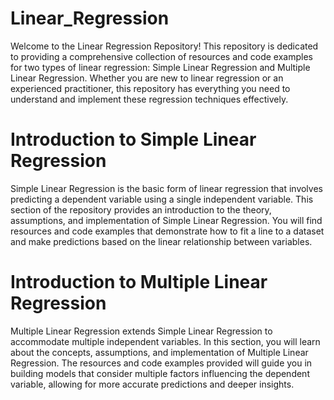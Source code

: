 # Linear_Regression
Welcome to the Linear Regression Repository! This repository is dedicated to providing a comprehensive collection of resources and code examples for two types of linear regression: Simple Linear Regression and Multiple Linear Regression.
 Whether you are new to linear regression or an experienced practitioner, this repository has everything you need to understand and implement these regression techniques effectively.

# Introduction to Simple Linear Regression
Simple Linear Regression is the basic form of linear regression that involves predicting a dependent variable using a single independent variable. This section of the repository provides an introduction to the theory, assumptions, and implementation of Simple Linear Regression. You will find resources and code examples that demonstrate how to fit a line to a dataset and make predictions based on the linear relationship between variables.

# Introduction to Multiple Linear Regression
Multiple Linear Regression extends Simple Linear Regression to accommodate multiple independent variables. In this section, you will learn about the concepts, assumptions, and implementation of Multiple Linear Regression. The resources and code examples provided will guide you in building models that consider multiple factors influencing the dependent variable, allowing for more accurate predictions and deeper insights.
